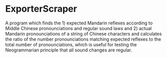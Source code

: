 # ExporterScraper

A program which finds the 1) expected Mandarin reflexes according to Middle Chinese pronounciations and regular sound laws and 2) actual Mandarin pronounciations of a string of Chinese characters and calculates the ratio of the number pronounciations matching expected reflexes to the total number of pronounciations, which is useful for testing the Neogrammarian principle that all sound changes are regular.
